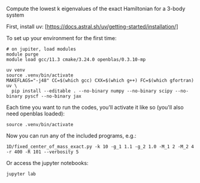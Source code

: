 Compute the lowest k eigenvalues of the exact Hamiltonian for a 3-body system

First, install uv:
[https://docs.astral.sh/uv/getting-started/installation/]

To set up your environment for the first time:
```
# on jupiter, load modules
module purge
module load gcc/11.3 cmake/3.24.0 openblas/0.3.10-mp 

uv venv
source .venv/bin/activate
MAKEFLAGS="-j48" CC=$(which gcc) CXX=$(which g++) FC=$(which gfortran) uv \
  pip install --editable . --no-binary numpy --no-binary scipy --no-binary pyscf --no-binary jax
```

Each time you want to run the codes, you'll activate it like so (you'll also need openblas loaded):
```
source .venv/bin/activate
```

Now you can run any of the included programs, e.g.:
```
1D/fixed_center_of_mass_exact.py -k 10 -g_1 1.1 -g_2 1.0 -M_1 2 -M_2 4 -r 400 -R 101 --verbosity 5
```
Or access the jupyter notebooks:
```
jupyter lab
```
